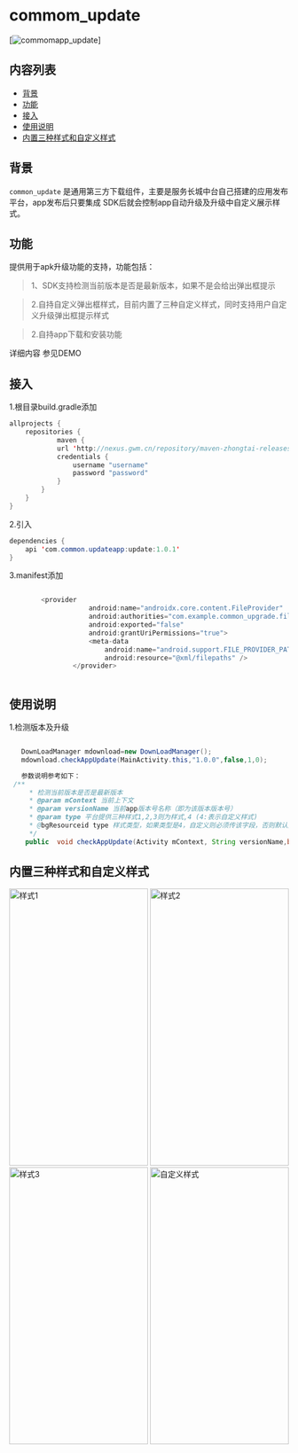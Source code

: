 # commom_update

[![commomapp_update](https://img.shields.io/badge/build-1.0.1-brightgreen.svg?style=flat-square)]

## 内容列表

- [背景](#背景)
- [功能](#功能)
- [接入](#接入)
- [使用说明](#使用说明)
- [内置三种样式和自定义样式](#内置三种样式和自定义样式)

## 背景

`common_update` 是通用第三方下载组件，主要是服务长城中台自己搭建的应用发布平台，app发布后只要集成
SDK后就会控制app自动升级及升级中自定义展示样式。

## 功能
提供用于apk升级功能的支持，功能包括：

> 1、SDK支持检测当前版本是否是最新版本，如果不是会给出弹出框提示

> 2.自持自定义弹出框样式，目前内置了三种自定义样式，同时支持用户自定义升级弹出框提示样式

> 2.自持app下载和安装功能



详细内容 参见DEMO
 
## 接入

1.根目录build.gradle添加

```java
allprojects {
    repositories {
            maven {
            url 'http://nexus.gwm.cn/repository/maven-zhongtai-releases/'
            credentials {
                username "username"
                password "password"
            }
        }
    }
}

```

2.引入


```java
dependencies {
    api 'com.common.updateapp:update:1.0.1'
}
```
3.manifest添加

```java

        <provider
                    android:name="androidx.core.content.FileProvider"
                    android:authorities="com.example.common_upgrade.fileProvider"
                    android:exported="false"
                    android:grantUriPermissions="true">
                    <meta-data
                        android:name="android.support.FILE_PROVIDER_PATHS"
                        android:resource="@xml/filepaths" />
                </provider>
    
```


## 使用说明

1.检测版本及升级

```java

   DownLoadManager mdownload=new DownLoadManager();
   mdownload.checkAppUpdate(MainActivity.this,"1.0.0",false,1,0);

   参数说明参考如下：
 /**
     * 检测当前版本是否是最新版本
     * @param mContext 当前上下文
     * @param versionName 当前app版本号名称（即为该版本版本号）
     * @param type 平台提供三种样式1,2,3则为样式,4 (4:表示自定义样式)
     * @bgResourceid type 样式类型，如果类型是4，自定义则必须传该字段，否则默认为0 就行
     */
    public  void checkAppUpdate(Activity mContext, String versionName,boolean force,int type,int bgResourceid)

```


## 内置三种样式和自定义样式

<img src="http://chuantu.xyz/t6/741/1611645490x-1404755671.jpg" width="250" height="500" alt="样式1"/>
<img src="http://chuantu.xyz/t6/741/1611645536x2073530386.jpg" width="250" height="500" alt="样式2"/>
<br/>
<img src="http://chuantu.xyz/t6/741/1611645578x1700468761.jpg" width="250" height="500" alt="样式3"/>
<img src="http://chuantu.xyz/t6/741/1611645601x-591243047.jpg" width="250" height="500" alt="自定义样式"/>


